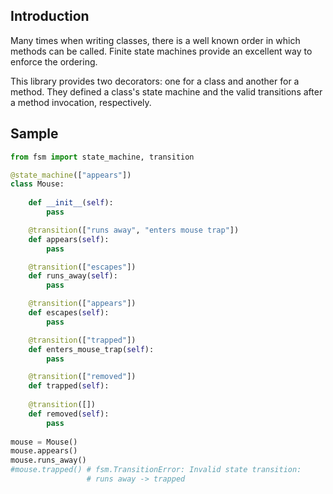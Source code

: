 
## Introduction

Many times when writing classes, there is a well known order in which
methods can be called. Finite state machines provide an excellent way
to enforce the ordering.

This library provides two decorators: one for a class and another for
a method. They defined a class's state machine and the valid
transitions after a method invocation, respectively.

## Sample

```python
from fsm import state_machine, transition

@state_machine(["appears"])
class Mouse:
    
    def __init__(self):
        pass

    @transition(["runs away", "enters mouse trap"])
    def appears(self):
        pass

    @transition(["escapes"])
    def runs_away(self):
        pass

    @transition(["appears"])
    def escapes(self):
        pass

    @transition(["trapped"])
    def enters_mouse_trap(self):
        pass

    @transition(["removed"])
    def trapped(self):
        
    @transition([])
    def removed(self):
        pass
        
mouse = Mouse()
mouse.appears()
mouse.runs_away()
#mouse.trapped() # fsm.TransitionError: Invalid state transition:
                 # runs away -> trapped
```
